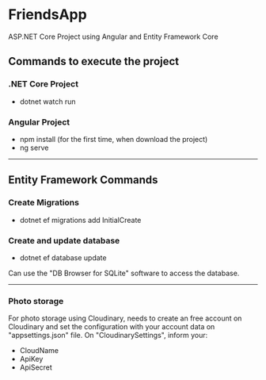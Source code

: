 # FriendsApp
ASP.NET Core Project using Angular and Entity Framework Core

## Commands to execute the project

### .NET Core Project
- dotnet watch run

### Angular Project
- npm install (for the first time, when download the project)
- ng serve


-----------------------------------------------------


## Entity Framework Commands

### Create Migrations
- dotnet ef migrations add InitialCreate

### Create and update database
- dotnet ef database update

Can use the "DB Browser for SQLite" software to access the database.


-----------------------------------------------------


### Photo storage
For photo storage using Cloudinary, needs to create an free account on Cloudinary and set the configuration with your account data on "appsettings.json" file. On "CloudinarySettings", inform your:
- CloudName
- ApiKey
- ApiSecret